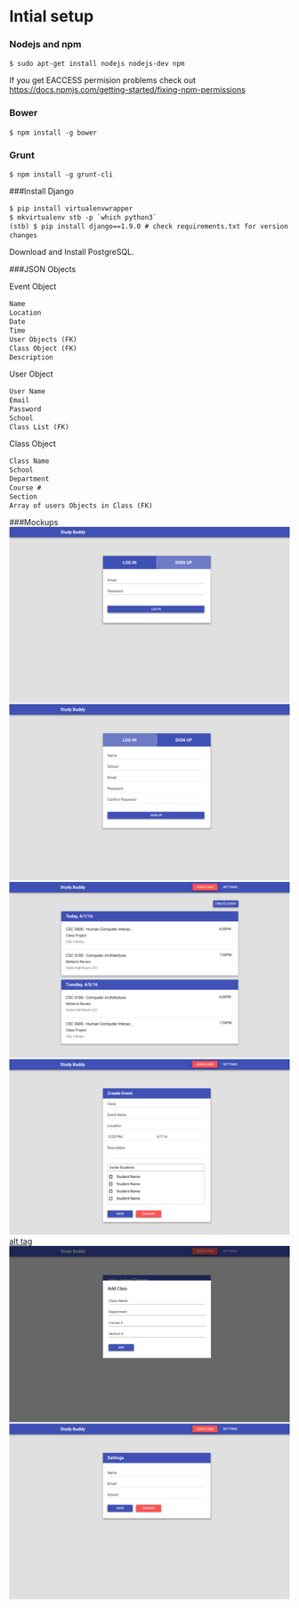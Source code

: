 # Intial setup

### Nodejs and npm

    $ sudo apt-get install nodejs nodejs-dev npm

If you get EACCESS permision problems check out https://docs.npmjs.com/getting-started/fixing-npm-permissions

### Bower

    $ npm install -g bower

### Grunt

    $ npm install -g grunt-cli

###Install Django

    $ pip install virtualenvwrapper
    $ mkvirtualenv stb -p `which python3`
    (stb) $ pip install django==1.9.0 # check requirements.txt for version changes

Download and Install PostgreSQL.

###JSON Objects
    
Event Object

    Name
    Location
    Date
    Time
    User Objects (FK)
    Class Object (FK)
    Description
    
User Object

    User Name
    Email
    Password
    School
    Class List (FK)
    
Class Object

    Class Name
    School
    Department
    Course #
    Section
    Array of users Objects in Class (FK)
    
###Mockups
![alt tag](/screenshots/studybuddy_login.png)
![alt tag](/screenshots/studybuddy_signup.png)
![alt tag](/screenshots/studybuddy_class_list.png)
![alt tag](/screenshots/studybuddy_create_event.png)
[alt tag](/screenshots/studybuddy_join_class.png)
![alt tag](/screenshots/studybuddy_add_class_modal.png)
![alt tag](/screenshots/studybuddy_settings.png)
